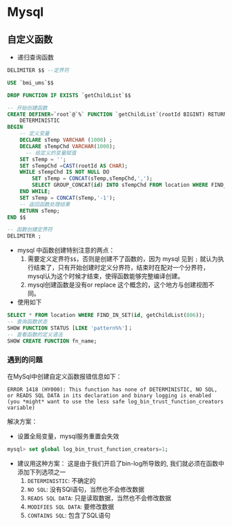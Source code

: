 # Mysql

## 自定义函数

- 递归查询函数

```sql
DELIMITER $$ --定界符

USE `bmi_ums`$$

DROP FUNCTION IF EXISTS `getChildList`$$

-- 开始创建函数
CREATE DEFINER=`root`@`%` FUNCTION `getChildList`(rootId BIGINT) RETURNS VARCHAR(1000) CHARSET utf8mb4
    DETERMINISTIC
BEGIN
    -- 定义变量
    DECLARE sTemp VARCHAR (1000) ;
    DECLARE sTempChd VARCHAR(1000);
      -- 给定义的变量赋值
    SET sTemp = '';
    SET sTempChd =CAST(rootId AS CHAR);
    WHILE sTempChd IS NOT NULL DO
        SET sTemp = CONCAT(sTemp,sTempChd,',');
        SELECT GROUP_CONCAT(id) INTO sTempChd FROM location WHERE FIND_IN_SET(manager_id,sTempChd)>0;
    END WHILE;
    SET sTemp = CONCAT(sTemp,'-1');
    -- 返回函数处理结果
    RETURN sTemp;
END $$  

-- 函数创建定界符
DELIMITER ;
```

- mysql 中函数创建特别注意的两点：
  1. 需要定义定界符`$$`，否则是创建不了函数的，因为 mysql 见到 `;` 就认为执行结束了，只有开始创建时定义分界符，结束时在配对一个分界符，mysql认为这个时候才结束，使得函数能够完整编译创建。
  2. mysql创建函数是没有or replace 这个概念的，这个地方与创建视图不同。
- 使用如下

```sql
SELECT * FROM location WHERE FIND_IN_SET(id, getChildList(806));
-- 查询函数状态
SHOW FUNCTION STATUS [LIKE 'pattern%%']；
-- 查看函数的定义语法
SHOW CREATE FUNCTION fn_name;
```

### 遇到的问题

在MySql中创建自定义函数报错信息如下：

```err
ERROR 1418 (HY000): This function has none of DETERMINISTIC, NO SQL, or READS SQL DATA in its declaration and binary logging is enabled (you *might* want to use the less safe log_bin_trust_function_creators variable)
```

解决方案：

- 设置全局变量，mysql服务重置会失效

```sql
mysql> set global log_bin_trust_function_creators=1;
```

- 建议用这种方案： 这是由于我们开启了bin-log所导致的, 我们就必须在函数中添加下列选项之一
  1. `DETERMINISTIC`: 不确定的
  2. `NO SQL`: 没有SQl语句，当然也不会修改数据
  3. `READS SQL DATA`: 只是读取数据，当然也不会修改数据
  4. `MODIFIES SQL DATA`: 要修改数据
  5. `CONTAINS SQL`: 包含了SQL语句